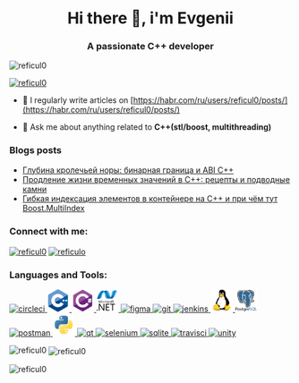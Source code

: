 <h1 align="center">Hi there 👋, i'm Evgenii</h1>
<h3 align="center">A passionate C++ developer</h3>

<p align="left"> <img src="https://komarev.com/ghpvc/?username=reficul0&label=Profile%20views&color=0e75b6&style=flat" alt="reficul0" /> </p>

<p align="left"> <a href="https://github.com/ryo-ma/github-profile-trophy"><img src="https://github-profile-trophy.vercel.app/?username=reficul0" alt="reficul0" /></a> </p>

- 📝 I regularly write articles on [https://habr.com/ru/users/reficul0/posts/](https://habr.com/ru/users/reficul0/posts/)

- 💬 Ask me about anything related to **С++(stl/boost, multithreading)**

### Blogs posts
<!-- BLOG-POST-LIST:START -->
- [Глубина кролечьей норы: бинарная граница и ABI C++](https://habr.com/ru/articles/710658/?utm_campaign=710658&utm_source=habrahabr&utm_medium=rss)
- [Продление жизни временных значений в С++: рецепты и подводные камни](https://habr.com/ru/articles/669474/?utm_campaign=669474&utm_source=habrahabr&utm_medium=rss)
- [Гибкая индексация элементов в контейнере на С++ и при чём тут Boost.MultiIndex](https://habr.com/ru/articles/667434/?utm_campaign=667434&utm_source=habrahabr&utm_medium=rss)
<!-- BLOG-POST-LIST:END -->

<h3 align="left">Connect with me:</h3>
<p align="left">
<a href="https://linkedin.com/in/reficul0" target="blank"><img align="center" src="https://raw.githubusercontent.com/rahuldkjain/github-profile-readme-generator/master/src/images/icons/Social/linked-in-alt.svg" alt="reficul0" height="30" width="40" /></a>
<a href="https://instagram.com/reficulo" target="blank"><img align="center" src="https://raw.githubusercontent.com/rahuldkjain/github-profile-readme-generator/master/src/images/icons/Social/instagram.svg" alt="reficulo" height="30" width="40" /></a>

<h3 align="left">Languages and Tools:</h3>
<p align="left"> <a href="https://circleci.com" target="_blank" rel="noreferrer"> <img src="https://www.vectorlogo.zone/logos/circleci/circleci-icon.svg" alt="circleci" width="40" height="40"/> </a> <a href="https://www.w3schools.com/cpp/" target="_blank" rel="noreferrer"> <img src="https://raw.githubusercontent.com/devicons/devicon/master/icons/cplusplus/cplusplus-original.svg" alt="cplusplus" width="40" height="40"/> </a> <a href="https://www.w3schools.com/cs/" target="_blank" rel="noreferrer"> <img src="https://raw.githubusercontent.com/devicons/devicon/master/icons/csharp/csharp-original.svg" alt="csharp" width="40" height="40"/> </a> <a href="https://dotnet.microsoft.com/" target="_blank" rel="noreferrer"> <img src="https://raw.githubusercontent.com/devicons/devicon/master/icons/dot-net/dot-net-original-wordmark.svg" alt="dotnet" width="40" height="40"/> </a> <a href="https://www.figma.com/" target="_blank" rel="noreferrer"> <img src="https://www.vectorlogo.zone/logos/figma/figma-icon.svg" alt="figma" width="40" height="40"/> </a> <a href="https://git-scm.com/" target="_blank" rel="noreferrer"> <img src="https://www.vectorlogo.zone/logos/git-scm/git-scm-icon.svg" alt="git" width="40" height="40"/> </a> <a href="https://www.jenkins.io" target="_blank" rel="noreferrer"> <img src="https://www.vectorlogo.zone/logos/jenkins/jenkins-icon.svg" alt="jenkins" width="40" height="40"/> </a> <a href="https://www.linux.org/" target="_blank" rel="noreferrer"> <img src="https://raw.githubusercontent.com/devicons/devicon/master/icons/linux/linux-original.svg" alt="linux" width="40" height="40"/> </a> <a href="https://www.postgresql.org" target="_blank" rel="noreferrer"> <img src="https://raw.githubusercontent.com/devicons/devicon/master/icons/postgresql/postgresql-original-wordmark.svg" alt="postgresql" width="40" height="40"/> </a> <a href="https://postman.com" target="_blank" rel="noreferrer"> <img src="https://www.vectorlogo.zone/logos/getpostman/getpostman-icon.svg" alt="postman" width="40" height="40"/> </a> <a href="https://www.python.org" target="_blank" rel="noreferrer"> <img src="https://raw.githubusercontent.com/devicons/devicon/master/icons/python/python-original.svg" alt="python" width="40" height="40"/> </a> <a href="https://www.qt.io/" target="_blank" rel="noreferrer"> <img src="https://upload.wikimedia.org/wikipedia/commons/0/0b/Qt_logo_2016.svg" alt="qt" width="40" height="40"/> </a> <a href="https://www.selenium.dev" target="_blank" rel="noreferrer"> <img src="https://raw.githubusercontent.com/detain/svg-logos/780f25886640cef088af994181646db2f6b1a3f8/svg/selenium-logo.svg" alt="selenium" width="40" height="40"/> </a> <a href="https://www.sqlite.org/" target="_blank" rel="noreferrer"> <img src="https://www.vectorlogo.zone/logos/sqlite/sqlite-icon.svg" alt="sqlite" width="40" height="40"/> </a> <a href="https://travis-ci.org" target="_blank" rel="noreferrer"> <img src="https://www.vectorlogo.zone/logos/travis-ci/travis-ci-icon.svg" alt="travisci" width="40" height="40"/> </a> <a href="https://unity.com/" target="_blank" rel="noreferrer"> <img src="https://www.vectorlogo.zone/logos/unity3d/unity3d-icon.svg" alt="unity" width="40" height="40"/> </a> </p>

<p><img align="left" src="https://github-readme-stats-sigma-five.vercel.app/api/top-langs?username=reficul0&show_icons=true&locale=en" alt="reficul0" /></p>

<p>&nbsp;<img align="center" src="https://github-readme-stats-sigma-five.vercel.app/api?username=reficul0&show_icons=true&locale=en" alt="reficul0" /></p>

<p><img align="center" src="https://github-readme-streak-stats.herokuapp.com/?user=reficul0&" alt="reficul0" /></p>

